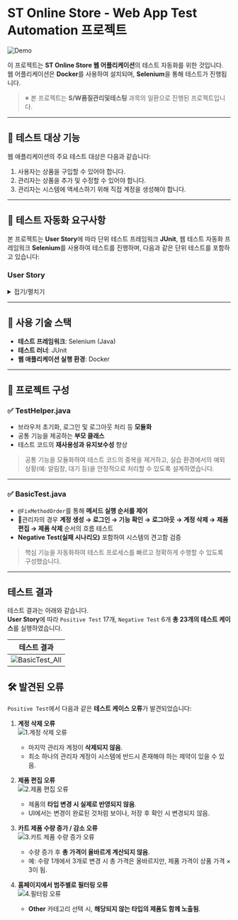 # ST Online Store - Web App Test Automation 프로젝트

![Demo](https://github.com/user-attachments/assets/509c3226-4fa2-4c60-a1fd-540fca1b418a)

이 프로젝트는 **ST Online Store 웹 어플리케이션**의 테스트 자동화를 위한 것입니다.</br> 
웹 어플리케이션은 **Docker**를 사용하여 설치되며, **Selenium**을 통해 테스트가 진행됩니다.

> ※ 본 프로젝트는 **S/W품질관리및테스팅** 과목의 일환으로 진행된 프로젝트입니다.

---

## 📌 테스트 대상 기능

웹 애플리케이션의 주요 테스트 대상은 다음과 같습니다:
1. 사용자는 상품을 구입할 수 있어야 합니다.
2. 관리자는 상품을 추가 및 수정할 수 있어야 합니다.
3. 관리자는 시스템에 액세스하기 위해 직접 계정을 생성해야 합니다.

---

## 🧪 테스트 자동화 요구사항

본 프로젝트는 **User Story**에 따라 단위 테스트 프레임워크 **JUnit**, 웹 테스트 자동화 프레임워크 **Selenium**를 사용하여 테스트를 진행하며, 다음과 같은 단위 테스트를 포함하고 있습니다:

### User Story
<details>
<summary>접기/펼치기</summary>

#### 🔐 관리자 테스트
- **계정 등록** – 새 관리자 계정을 생성합니다.  
- **로그인** – 관리자 계정으로 시스템에 로그인합니다.  
- **로그아웃** – 로그인된 관리자 계정을 로그아웃합니다.  
- **계정 삭제** – 기존 관리자 계정을 삭제합니다.  
- **제품 추가** – 새로운 제품을 목록에 추가합니다.  
- **제품 편집** – 기존 제품의 정보를 수정합니다.  
- **제품 삭제** – 제품 목록에서 특정 제품을 삭제합니다.  

---

#### 🛒 사용자 테스트

- **제품 카트 추가** – 사용자가 제품을 장바구니에 담습니다.  
- **제품 수량 조정** – 장바구니에서 제품 수량을 증가 또는 감소시킵니다.  
- **장바구니 항목 개별 삭제** – 장바구니에서 특정 제품만 제거합니다.  
- **장바구니 전체 삭제** – 장바구니를 비웁니다.  
- **제품 검색 및 필터링** – 이름 또는 범주로 제품을 검색하고 필터링합니다.  
- **결제 기능** – 장바구니에 담긴 제품을 결제합니다.  
</details>

---

## 🧰 사용 기술 스택

- **테스트 프레임워크**: Selenium (Java)  
- **테스트 러너**: JUnit
- **웹 애플리케이션 실행 환경**: Docker  

---

## 📁 프로젝트 구성

### ✅ TestHelper.java

- 브라우저 초기화, 로그인 및 로그아웃 처리 등 **모듈화**
- 공통 기능을 제공하는 **부모 클래스**
- 테스트 코드의 **재사용성과 유지보수성** 향상

> 공통 기능을 모듈화하여 테스트 코드의 중복을 제거하고, 실습 환경에서의 예외 상황(예: 알림창, 대기 등)을 안정적으로 처리할 수 있도록 설계하였습니다.

---

### ✅ BasicTest.java

- `@FixMethodOrder`를 통해 **메서드 실행 순서를 제어**
- 🔐관리자의 경우 **계정 생성 → 로그인 → 기능 확인 → 로그아웃 → 계정 삭제 → 제품 편집 → 제품 삭제** 순서의 흐름 테스트
- **Negative Test(실패 시나리오)** 포함하여 시스템의 견고함 검증

> 핵심 기능을 자동화하여 테스트 프로세스를 빠르고 정확하게 수행할 수 있도록 구성했습니다.


---

## 테스트 결과

테스트 결과는 아래와 같습니다.</br>
**User Story**에 따라 `Positive Test` 17개, `Negative Test` 6개 **총 23개의 테스트 케이스**를 실행하였습니다.

|테스트 결과|
|-----|
| ![BasicTest_All](https://github.com/user-attachments/assets/5c3222ef-66f6-4f7b-91b8-ec5267d97cb6) |

## 🛠️ 발견된 오류
`Positive Test`에서 다음과 같은 **테스트 케이스 오류**가 발견되었습니다:

1. **계정 삭제 오류**  
![1.계정 삭제 오류](https://github.com/user-attachments/assets/de9910ec-b38c-4787-9f03-9b0f4e1ecd81)
   - 마지막 관리자 계정이 **삭제되지 않음**.  
   - 최소 하나의 관리자 계정이 시스템에 반드시 존재해야 하는 제약이 있을 수 있음.  

2. **제품 편집 오류**  
![2.제품 편집 오류](https://github.com/user-attachments/assets/5c0e5dd5-81bb-4d9d-8689-d8280d433eab)
   - 제품의 **타입 변경 시 실제로 반영되지 않음**.  
   - UI에서는 변경이 완료된 것처럼 보이나, 저장 후 확인 시 변경되지 않음.
  
3. **카트 제품 수량 증가 / 감소 오류**  
![3.카트 제품 수량 증가 오류](https://github.com/user-attachments/assets/07a31d15-2b86-44dd-8e8d-02a01f016797)
   - 수량 증가 후 **총 가격이 올바르게 계산되지 않음**.  
   - 예: 수량 1개에서 3개로 변경 시 총 가격은 올바르지만, 제품 가격이 상품 가격 × 3이 됨.

4. **홈페이지에서 범주별로 필터링 오류**  
![4.필터링 오류](https://github.com/user-attachments/assets/5f1ea843-1634-42ff-9e34-105c94d59246)
   - **Other** 카테고리 선택 시, **해당되지 않는 타입의 제품도 함께 노출됨**.
